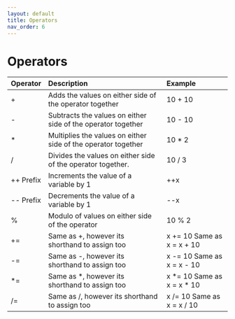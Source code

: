 ```yaml
---
layout: default
title: Operators
nav_order: 6
---
```


# Operators

| Operator     | Description                                                    | Example                    |
|:-------------|:---------------------------------------------------------------|:---------------------------|
| +            | Adds the values on either side of the operator together        | 10 + 10                    |
| -            | Subtracts the values on either side of the operator together   | 10 - 10                    |
| *            | Multiplies the values on either side of the operator together  | 10 * 2                     |
| /            | Divides the values on either side of the operator together.    | 10 / 3                     |
| ++ Prefix    | Increments the value of a variable by 1                        | ++x                        |
| \-\- Prefix  | Decrements the value of a variable by 1                        | \-\-x                      |
| %            | Modulo of values on either side of the operator                | 10 % 2                     |
| +=           | Same as +, however its shorthand to assign too                 | x += 10 Same as x = x + 10 |
| -=           | Same as -, however its shorthand to assign too                 | x -= 10 Same as x = x - 10 |
| *=           | Same as *, however its shorthand to assign too                 | x *= 10 Same as x = x * 10 |
| /=           | Same as /, however its shorthand to assign too                 | x /= 10 Same as x = x / 10 |
